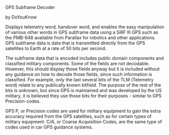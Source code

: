 GPS Subframe Decoder

by DoYouKnow


Displays telemetry word, handover word, and enables the easy manipulation of various other words in GPS subframe data using a SiRF III GPS such as the PMB-648 available from Parallax for robotics and other applications. GPS subframe data is data that is transmitted directly from the GPS satellites to Earth at a rate of 50 bits per second.

The subframe data that is encoded includes public domain components and classified military components. Some of the fields are not decodable. However, this should display those fields anyway but it is included without any guidance on how to decode those fields, since such information is classified. For example, only the last several bits of the TLM (Telemetry word) relate to any publically known bitfield. The purpose of the rest of the bits is unknown, but since GPS is maintained and was developed by the US military, it is believed they use those bits for their purposes - similar to GPS Precision-codes.

GPS P, or Precision codes are used for military equipment to gain the extra accuracy required from the GPS satellites, such as for certain types of military equipment. C/A, or Coarse Acquisition Codes, are the same type of codes used in car GPS guidance systems.
